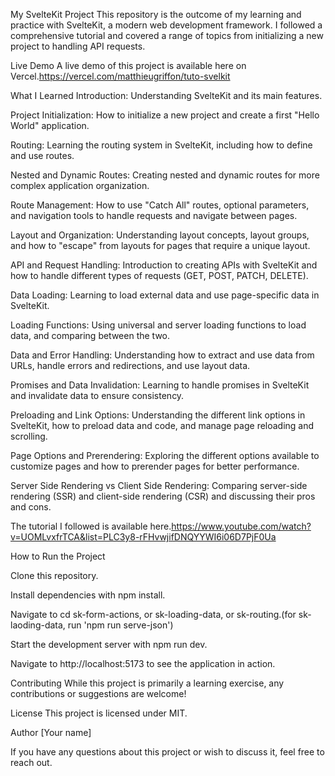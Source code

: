 My SvelteKit Project
This repository is the outcome of my learning and practice with SvelteKit, a modern web development framework. I followed a comprehensive tutorial and covered a range of topics from initializing a new project to handling API requests.

Live Demo
A live demo of this project is available here on Vercel.https://vercel.com/matthieugriffon/tuto-svelkit

What I Learned
Introduction: Understanding SvelteKit and its main features.

Project Initialization: How to initialize a new project and create a first "Hello World" application.

Routing: Learning the routing system in SvelteKit, including how to define and use routes.

Nested and Dynamic Routes: Creating nested and dynamic routes for more complex application organization.

Route Management: How to use "Catch All" routes, optional parameters, and navigation tools to handle requests and navigate between pages.

Layout and Organization: Understanding layout concepts, layout groups, and how to "escape" from layouts for pages that require a unique layout.

API and Request Handling: Introduction to creating APIs with SvelteKit and how to handle different types of requests (GET, POST, PATCH, DELETE).

Data Loading: Learning to load external data and use page-specific data in SvelteKit.

Loading Functions: Using universal and server loading functions to load data, and comparing between the two.

Data and Error Handling: Understanding how to extract and use data from URLs, handle errors and redirections, and use layout data.

Promises and Data Invalidation: Learning to handle promises in SvelteKit and invalidate data to ensure consistency.

Preloading and Link Options: Understanding the different link options in SvelteKit, how to preload data and code, and manage page reloading and scrolling.

Page Options and Prerendering: Exploring the different options available to customize pages and how to prerender pages for better performance.

Server Side Rendering vs Client Side Rendering: Comparing server-side rendering (SSR) and client-side rendering (CSR) and discussing their pros and cons.

The tutorial I followed is available here.https://www.youtube.com/watch?v=UOMLvxfrTCA&list=PLC3y8-rFHvwjifDNQYYWI6i06D7PjF0Ua

How to Run the Project

Clone this repository.

Install dependencies with npm install.

Navigate to cd sk-form-actions, or sk-loading-data, or sk-routing.(for sk-laoding-data, run 'npm run serve-json')

Start the development server with npm run dev.

Navigate to http://localhost:5173 to see the application in action.

Contributing
While this project is primarily a learning exercise, any contributions or suggestions are welcome!

License
This project is licensed under MIT.

Author
[Your name]

If you have any questions about this project or wish to discuss it, feel free to reach out.
